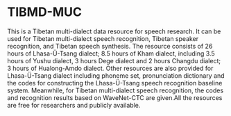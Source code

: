 # TIBMD-MUC
This is a Tibetan multi-dialect data resource for speech research. It can be used for Tibetan multi-dialect speech recognition, Tibetan speaker recognition, and Tibetan speech synthesis. The resource consists of 26 hours of Lhasa-Ü-Tsang dialect; 8.5 hours of Kham dialect, including 3.5 hours of Yushu dialect, 3 hours Dege dialect and 2 hours Changdu dialect; 3 hours of Hualong-Amdo dialect. Other resources are also provided for Lhasa-Ü-Tsang dialect including phoneme set, pronunciation dictionary and the codes for constructing the Lhasa-Ü-Tsang speech recognition baseline system. Meanwhile, for Tibetan multi-dialect speech recognition, the codes and recognition results based on WaveNet-CTC are given.All the resources are free for researchers and publicly available.
